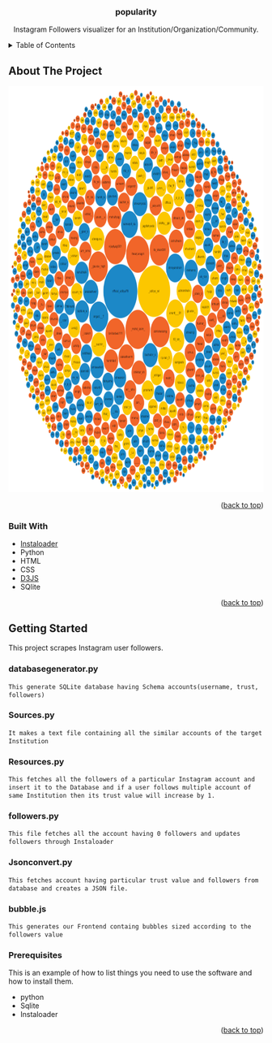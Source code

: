 <div id="top"></div>
<br />
<div align="center">

<h3 align="center">popularity</h3>

  <p align="center">
    Instagram Followers visualizer for an Institution/Organization/Community.
</div>


<!-- TABLE OF CONTENTS -->
<details>
  <summary>Table of Contents</summary>
  <ol>
    <li>
      <a href="#about-the-project">About The Project</a>
    </li>
    <li>
      <a href="#getting-started">Getting Started</a>
    </li>
    <li><a href="#prerequisites">Prerequisites</a></li>
  </ol>
</details>



<!-- ABOUT THE PROJECT -->
## About The Project

<img src="images/screenshot.png" alt="ss" width="800" height="800">

<br>
<p align="right">(<a href="#top">back to top</a>)</p>



### Built With

* [Instaloader](https://github.com/instaloader/instaloader)
* Python
* HTML
* CSS
* [D3JS](https://d3js.org/d3.v6.js)
* SQlite

<p align="right">(<a href="#top">back to top</a>)</p>



<!-- GETTING STARTED -->
## Getting Started
This project scrapes Instagram user followers.

### databasegenerator.py
```
This generate SQLite database having Schema accounts(username, trust, followers)
```
### Sources.py
```
It makes a text file containing all the similar accounts of the target Institution 
```
### Resources.py
```
This fetches all the followers of a particular Instagram account and insert it to the Database and if a user follows multiple account of same Institution then its trust value will increase by 1.
```
### followers.py
```
This file fetches all the account having 0 followers and updates followers through Instaloader
```
### Jsonconvert.py
```
This fetches account having particular trust value and followers from database and creates a JSON file.
```
### bubble.js
```
This generates our Frontend containg bubbles sized according to the followers value
```
### Prerequisites

This is an example of how to list things you need to use the software and how to install them.
* python
* Sqlite
* Instaloader

<p align="right">(<a href="#top">back to top</a>)</p>



